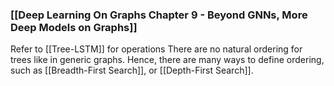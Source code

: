 ### [[Deep Learning On Graphs Chapter 9 - Beyond GNNs, More Deep Models on Graphs]]
Refer to [[Tree-LSTM]] for operations
There are no natural ordering for trees like in generic graphs. Hence, there are many ways to define ordering, such as [[Breadth-First Search]], or [[Depth-First Search]].
